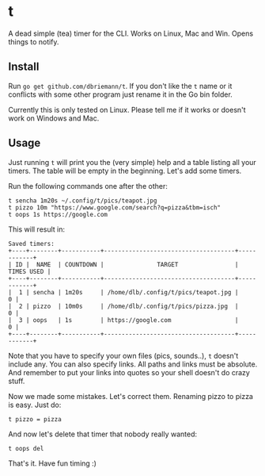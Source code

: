 # t

A dead simple (tea) timer for the CLI. Works on Linux, Mac and Win. Opens things to notify.

## Install

Run `go get github.com/dbriemann/t`. If you don't like the `t` name or it conflicts with some other program just rename it in the Go bin folder.

Currently this is only tested on Linux. Please tell me if it works or doesn't work on Windows and Mac.

## Usage

Just running `t` will print you the (very simple) help and a table listing all your timers. The table will be empty in the beginning. Let's add some timers.

Run the following commands one after the other:

```
t sencha 1m20s ~/.config/t/pics/teapot.jpg
t pizzo 10m "https://www.google.com/search?q=pizza&tbm=isch"
t oops 1s https://google.com
```

This will result in:
```
Saved timers:
+----+--------+-----------+-------------------------------------+------------+
| ID |  NAME  | COUNTDOWN |               TARGET                | TIMES USED |
+----+--------+-----------+-------------------------------------+------------+
|  1 | sencha | 1m20s     | /home/dlb/.config/t/pics/teapot.jpg |          0 |
|  2 | pizzo  | 10m0s     | /home/dlb/.config/t/pics/pizza.jpg  |          0 |
|  3 | oops   | 1s        | https://google.com                  |          0 |
+----+--------+-----------+-------------------------------------+------------+

```

Note that you have to specify your own files (pics, sounds..), `t` doesn't include any. You can also specify links. All paths and links must be absolute. And remember to put your links into quotes so your shell doesn't do crazy stuff.

Now we made some mistakes. Let's correct them. Renaming pizzo to pizza is easy. Just do:

```
t pizzo = pizza
```

And now let's delete that timer that nobody really wanted:

```
t oops del
```

That's it. Have fun timing :)